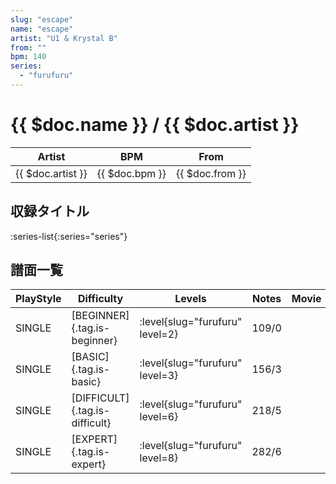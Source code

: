 ```yaml
---
slug: "escape"
name: "escape"
artist: "U1 & Krystal B"
from: ""
bpm: 140
series:
  - "furufuru"
---
```


# {{ $doc.name }} / {{ $doc.artist }}

|Artist|BPM|From|
|------|---|----|
|{{ $doc.artist }}|{{ $doc.bpm }}|{{ $doc.from }}|

## 収録タイトル

:series-list{:series="series"}

## 譜面一覧

|PlayStyle|Difficulty|Levels|Notes|Movie|
|---------|----------|------|-----|-----|
|SINGLE|[BEGINNER]{.tag.is-beginner}|<div class="field is-grouped is-grouped-multiline"> :level{slug="furufuru" level=2}</div>|109/0||
|SINGLE|[BASIC]{.tag.is-basic}|<div class="field is-grouped is-grouped-multiline"> :level{slug="furufuru" level=3}</div>|156/3||
|SINGLE|[DIFFICULT]{.tag.is-difficult}|<div class="field is-grouped is-grouped-multiline"> :level{slug="furufuru" level=6}</div>|218/5||
|SINGLE|[EXPERT]{.tag.is-expert}|<div class="field is-grouped is-grouped-multiline"> :level{slug="furufuru" level=8}</div>|282/6||
